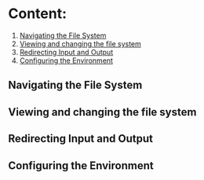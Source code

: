 # Content:

1. [Navigating the File System](#Navigating-the-File-System)
2. [Viewing and changing the file system](#Viewing-and-changing-the-file-system)
3. [Redirecting Input and Output](#Redirecting-Input-and-Output)
4. [Configuring the Environment](#Configuring-the-Environment)

## Navigating the File System



## Viewing and changing the file system



## Redirecting Input and Output



## Configuring the Environment
